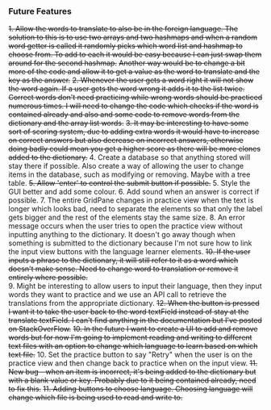 ### Future Features

~~1. Allow the words to translate to also be in the foreign language. The solution to this is to use two arrays and two hashmaps and when a random word getter is called it randomly picks which word list and hashmap to choose from. To add to each it would be easy because I can just swap them around for the second hashmap.~~
 ~~Another way would be to change a bit more of the code and allow it to get a value as the word to translate and the key as the answer.~~ 
~~2. Whenever the user gets a word right it will not show the word again. If a user gets the word wrong it adds it to the list twice. Correct words don't need practicing while wrong words should be practiced numerous times. I will need to change the code which checks if the word is contained already and also and some code to remove words from the dictionary and the array list words.~~ 
~~3. It may be interesting to have some sort of scoring system, due to adding extra words it would have to increase on correct answers but also decrease on incorrect answers, otherwise doing badly could mean you get a higher score as there will be more clones added to the dictionary.~~ 
4. Create a database so that anything stored will stay there if possible. Also create a way of allowing the user to change items in the database, such as modifying or removing. Maybe with a tree table. 
~~5. Allow 'enter' to control the submit button if possible.~~ 
5. Style the GUI better and add some colour. 
6. Add sound when an answer is correct if possible. 
7. The entire GridPane changes in practice view when the text is longer which looks bad, need to separate the elements so that only the label gets bigger and the rest of the elements stay the same size. 
8. An error message occurs when the user tries to open the practice view without inputting anything to the dictionary. It doesn't go away though when something is submitted to the dictionary because I'm not sure how to link the input view buttons with the language learner elements. 
~~10. If the user inputs a phrase to the dictionary, it will still refer to it as a word which doesn't make sense. Need to change word to translation or remove it entirely where possible.~~  
9. Might be interesting to allow users to input their language, then they input words they want to practice and we use an API call to retrieve the translations from the appropriate dictionary.
~~12. When the button is pressed I want it to take the user back to the word textField instead of stay at the translate textField. I can't find anything in the documentation but I've posted on StackOverFlow.~~
~~10. In the future I want to create a UI to add and remove words but for now I'm going to implement reading and writing to different text files with an option to change which language to learn based on which text file.~~
10. Set the practice button to say "Retry" when the user is on the practice view and then change back to practice when on the input view.
~~11. New bug - when an item is incorrect, it's being added to the dictionary but with a blank value or key. Probably due to it being contained already, need to fix this.~~ 
~~11. Adding buttons to choose language. Choosing language will change which file is being used to read and write to.~~ 